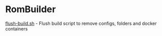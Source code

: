 # RomBuilder

[flush-build.sh](scripts/flush-build.sh) - Flush build script to remove configs, folders and docker containers

